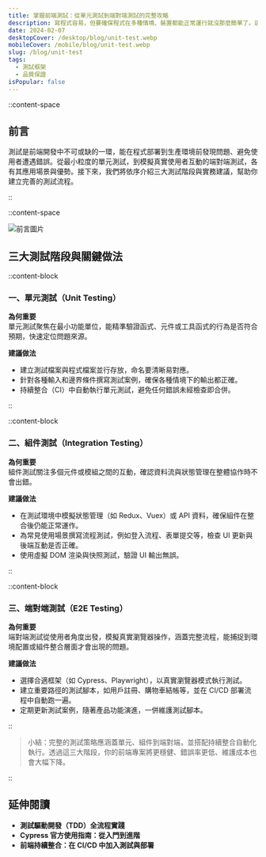 ```yaml
---
title: 掌握前端測試：從單元測試到端對端測試的完整攻略
description: 寫程式容易，但要確保程式在多種情境、裝置都能正常運行就沒那麼簡單了。這時「測試」便成了維持程式品質的關鍵環節。從最基礎的單元測試，到模擬使用者行為的端對端測試，每一種測試方式都有它的價值與最佳應用情境。本文將帶你認識不同類型的前端測試工具，以及如何在開發流程中實踐自動化測試，打造更穩定、可預期的專案。
date: 2024-02-07
desktopCover: /desktop/blog/unit-test.webp
mobileCover: /mobile/blog/unit-test.webp
slug: /blog/unit-test
tags:
  - 測試框架
  - 品質保證
isPopular: false
---
```


::content-space

## 前言

測試是前端開發中不可或缺的一環，能在程式部署到生產環境前發現問題、避免使用者遭遇錯誤。從最小粒度的單元測試，到模擬真實使用者互動的端對端測試，各有其應用場景與優勢。接下來，我們將依序介紹三大測試階段與實務建議，幫助你建立完善的測試流程。

::

::content-space

![前言圖片](/desktop/blog/unit-test.webp)

## 三大測試階段與關鍵做法

::content-block

### 一、單元測試（Unit Testing）

**為何重要**  
單元測試聚焦在最小功能單位，能精準驗證函式、元件或工具函式的行為是否符合預期，快速定位問題來源。

**建議做法**

- 建立測試檔案與程式檔案並行存放，命名要清晰易對應。
- 針對各種輸入和邊界條件撰寫測試案例，確保各種情境下的輸出都正確。
- 持續整合（CI）中自動執行單元測試，避免任何錯誤未經檢查即合併。

::

::content-block

### 二、組件測試（Integration Testing）

**為何重要**  
組件測試關注多個元件或模組之間的互動，確認資料流與狀態管理在整體協作時不會出錯。

**建議做法**

- 在測試環境中模擬狀態管理（如 Redux、Vuex）或 API 資料，確保組件在整合後仍能正常運作。
- 為常見使用場景撰寫流程測試，例如登入流程、表單提交等，檢查 UI 更新與後端互動是否正確。
- 使用虛擬 DOM 渲染與快照測試，驗證 UI 輸出無誤。

::

::content-block

### 三、端對端測試（E2E Testing）

**為何重要**  
端對端測試從使用者角度出發，模擬真實瀏覽器操作，涵蓋完整流程，能捕捉到環境配置或組件整合層面才會出現的問題。

**建議做法**

- 選擇合適框架（如 Cypress、Playwright），以真實瀏覽器模式執行測試。
- 建立重要路徑的測試腳本，如用戶註冊、購物車結帳等，並在 CI/CD 部署流程中自動跑一遍。
- 定期更新測試案例，隨著產品功能演進，一併維護測試腳本。

::

> 小結：完整的測試策略應涵蓋單元、組件到端對端，並搭配持續整合自動化執行。透過這三大階段，你的前端專案將更穩健、錯誤率更低、維護成本也會大幅下降。

::

## 延伸閱讀

- **測試驅動開發（TDD）全流程實踐**
- **Cypress 官方使用指南：從入門到進階**
- **前端持續整合：在 CI/CD 中加入測試與部署**
